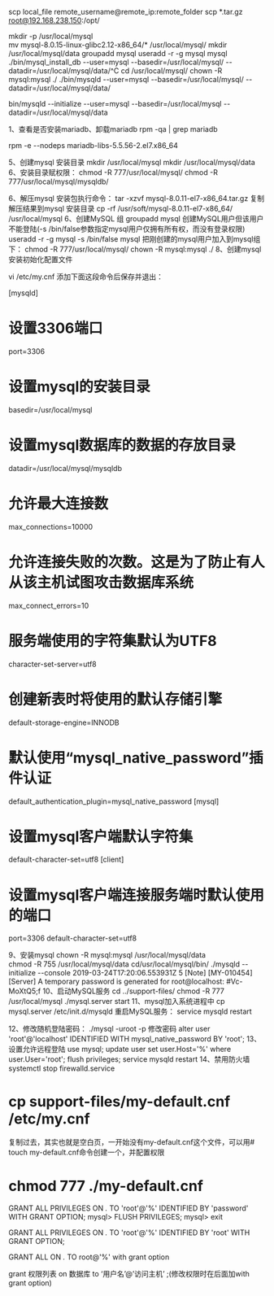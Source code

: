 scp local_file remote_username@remote_ip:remote_folder 
scp *.tar.gz  root@192.168.238.150:/opt/

 mkdir -p /usr/local/mysql  
 mv mysql-8.0.15-linux-glibc2.12-x86_64/* /usr/local/mysql/
 mkdir /usr/local/mysql/data
 groupadd mysql
 useradd -r -g mysql mysql
 ./bin/mysql_install_db --user=mysql --basedir=/usr/local/mysql/ --datadir=/usr/local/mysql/data/^C
 cd /usr/local/mysql/
chown -R mysql:mysql ./
./bin/mysqld --user=mysql --basedir=/usr/local/mysql/ --datadir=/usr/local/mysql/data/

bin/mysqld --initialize --user=mysql --basedir=/usr/local/mysql --datadir=/usr/local/mysql/data

1、查看是否安装mariadb、卸载mariadb
rpm -qa | grep mariadb

rpm -e --nodeps mariadb-libs-5.5.56-2.el7.x86_64

5、创建mysql 安装目录
mkdir /usr/local/mysql
mkdir /usr/local/mysql/data
6、安装目录赋权限：
chmod -R 777/usr/local/mysql/
chmod -R 777/usr/local/mysql/mysqldb/

6、解压mysql 安装包执行命令：
tar -xzvf mysql-8.0.11-el7-x86_64.tar.gz
复制解压结果到mysql 安装目录
cp -rf /usr/soft/mysql-8.0.11-el7-x86_64/ /usr/local/mysql
6、创建MySQL 组
groupadd mysql
创建MySQL用户但该用户不能登陆(-s /bin/false参数指定mysql用户仅拥有所有权，而没有登录权限)
useradd -r -g mysql -s /bin/false mysql
把刚创建的mysql用户加入到mysql组下：
chmod -R 777/usr/local/mysql/
chown -R mysql:mysql ./
8、创建mysql 安装初始化配置文件

vi /etc/my.cnf
添加下面这段命令后保存并退出：

[mysqld]
# 设置3306端口
port=3306
# 设置mysql的安装目录
basedir=/usr/local/mysql
# 设置mysql数据库的数据的存放目录
datadir=/usr/local/mysql/mysqldb
# 允许最大连接数
max_connections=10000
# 允许连接失败的次数。这是为了防止有人从该主机试图攻击数据库系统
max_connect_errors=10
# 服务端使用的字符集默认为UTF8
character-set-server=utf8
# 创建新表时将使用的默认存储引擎
default-storage-engine=INNODB
# 默认使用“mysql_native_password”插件认证
default_authentication_plugin=mysql_native_password
[mysql]
# 设置mysql客户端默认字符集
default-character-set=utf8
[client]
# 设置mysql客户端连接服务端时默认使用的端口
port=3306
default-character-set=utf8

9、安装mysql
chown -R mysql:mysql /usr/local/mysql/data   
chmod -R 755 /usr/local/mysql/data
cd/usr/local/mysql/bin/
./mysqld --initialize --console
2019-03-24T17:20:06.553931Z 5 [Note] [MY-010454] [Server] A temporary password is generated for root@localhost: #Vc-MoXtQ5;f
10、启动MySQL服务
cd ../support-files/
chmod -R 777 /usr/local/mysql
./mysql.server start
11、mysql加入系统进程中
cp mysql.server /etc/init.d/mysqld
重启MySQL服务：
service mysqld restart


12、修改随机登陆密码：
./mysql -uroot -p
修改密码
alter user  'root'@'localhost' IDENTIFIED WITH mysql_native_password BY 'root';
13、设置允许远程登陆
use mysql;
update user set user.Host='%' where user.User='root';
flush privileges;
service mysqld restart
14、禁用防火墙
systemctl stop firewalld.service

# cp support-files/my-default.cnf /etc/my.cnf 
复制过去，其实也就是空白页，一开始没有my-default.cnf这个文件，可以用# touch my-default.cnf命令创建一个，并配置权限 
# chmod 777 ./my-default.cnf 

GRANT ALL PRIVILEGES ON *.* TO 'root'@'%' IDENTIFIED BY 'password' WITH GRANT OPTION;
mysql> FLUSH PRIVILEGES;
mysql> exit

GRANT ALL PRIVILEGES  ON *.* TO 'root'@'%' IDENTIFIED BY 'root' WITH GRANT OPTION;

GRANT ALL ON *.* TO root@'%' with grant option


grant 权限列表 on 数据库 to ‘用户名’@’访问主机’ ;(修改权限时在后面加with grant option)




